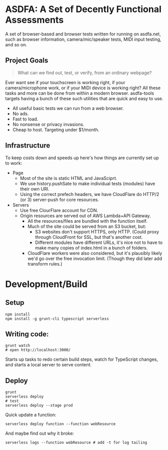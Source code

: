 # ASDFA: A Set of Decently Functional Assessments

A set of browser-based and browser tests written for running on asdfa.net, such as browser information, camera/mic/speaker tests, MIDI input testing, and so on.

## Project Goals

> What can we find out, test, or verify, from an ordinary webpage?

Ever want see if your touchscreen is working right, if your camera/microphone work, or if your MIDI device is working right? All these tasks and more can be done from within a modern browser. asdfa-tools targets having a bunch of these such utilities that are quick and easy to use.

- All useful basic tests we can run from a web browser.
- No ads.
- Fast to load.
- No nonsense or privacy invasions.
- Cheap to host. Targeting under $1/month.

## Infrastructure

To keep costs down and speeds up here's how things are currently set up to work:

- Page
	- Most of the site is static HTML and JavaSciprt.
	- We use history.pushSate to make individual tests (modules) have their own URI.
	- Using the correct prefech headers, we have CloudFlare do HTTP/2 (or 3) server-push for core resources.
- Servers
	- Use free ClourFlare account for CDN.
	- Origin resources are served out of AWS Lambda+API Gateway.
		- All the resources/files are bundled with the function itself.
		- Much of the site could be served from an S3 bucket, but:
			- S3 websites don't support HTTPS, only HTTP. (Could proxy through CloudFront for SSL, but that's another cost.
			- Different modules have different URLs, it's nice not to have to make many copies of index.html in a bunch of folders.
		- CloudFlare workers were also considered, but it's plausibly likely we'd go over the free invocation limit. (Though they did later add transform rules.)

# Development/Build

## Setup

	npm install
	npm install -g grunt-cli typescript serverless

## Writing code:

	grunt watch
	# open http://localhost:3000/

Starts up tasks to redo certain build steps, watch for TypeScript changes, and starts a local server to serve content.

## Deploy

	grunt
	serverless deploy
	# test
	serverless deploy --stage prod

Quick update a function:

	serverless deploy function --function webResource

And maybe find out why it broke:

	serverless logs --function webResource # add -t for log tailing

